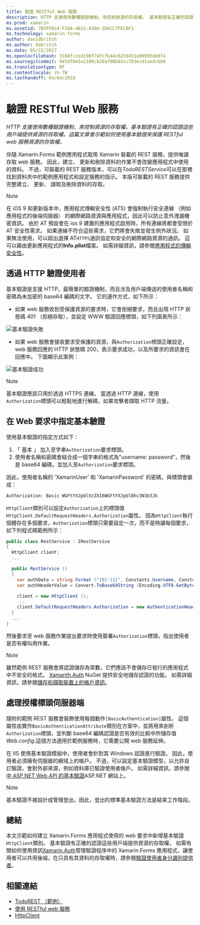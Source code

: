 ```yaml
---
title: 驗證 RESTful Web 服務
description: HTTP 支援使用數種驗證機制，來控制資源的存取權。 基本驗證有正確的認證這些用戶端提供資源的存取權。 這篇文章會示範如何使用基本驗證來保護 RESTful web 服務資源的存取權。
ms.prod: xamarin
ms.assetid: 7B5FFDC4-F2AA-4B12-A30A-1DACC7FECBF1
ms.technology: xamarin-forms
author: davidbritch
ms.author: dabritch
ms.date: 05/22/2017
ms.openlocfilehash: 3160fcced190f74fcfb44c6259451e00995de0fa
ms.sourcegitcommit: 945df041e2180cb20af08b83cc703ecd1aedc6b0
ms.translationtype: MT
ms.contentlocale: zh-TW
ms.lasthandoff: 04/04/2018
---
```

# <a name="authenticating-a-restful-web-service"></a>驗證 RESTful Web 服務

_HTTP 支援使用數種驗證機制，來控制資源的存取權。基本驗證有正確的認證這些用戶端提供資源的存取權。這篇文章會示範如何使用基本驗證來保護 RESTful web 服務資源的存取權。_

伴隨 Xamarin.Forms 範例應用程式取用 Xamarin 裝載的 REST 服務，提供唯讀存取 web 服務。 因此，建立、 更新和刪除資料的作業不會改變應用程式中使用的資料。 不過，可裝載的 REST 服務版本，可以在*TodoRESTService*可以在那裡找到資料夾中的範例應用程式和設定服務的指示。 本版可裝載的 REST 服務提供完整建立、 更新、 讀取及刪除資料的存取。

> [!NOTE]
> 在 iOS 9 和更新版本中，應用程式傳輸安全性 (ATS) 會強制執行安全連線 （例如應用程式的後端伺服器） 的網際網路資源與應用程式，因此可以防止意外洩漏機密資訊。 由於 AT 預設會在 ios 9 建置的應用程式啟用時，所有連線將都會受限於 AT 安全性需求。 如果連線不符合這些需求，它們將會失敗並發生例外狀況。
> 如果無法使用，可以超出選擇 AT`HTTPS`通訊協定和安全的網際網路資源的通訊。 這可以藉由更新應用程式的**Info.plist**檔案。 如需詳細資訊，請參閱[應用程式的傳輸安全性](~/ios/app-fundamentals/ats.md)。

## <a name="authenticating-users-over-http"></a>透過 HTTP 驗證使用者

基本驗證是支援 HTTP，最簡單的驗證機制，而且涉及用戶端傳送的使用者名稱和密碼為未加密的 base64 編碼的文字。 它的運作方式，如下所示：

- 如果 web 服務收到受保護資源的要求時，它會拒絕要求，而且出現 HTTP 狀態碼 401 （拒絕存取），並設定 WWW 驗證回應標頭，如下列圖表所示：

![](rest-images/basic-authentication-fail.png "基本驗證失敗")

- 如果 web 服務會接收要求受保護的資源，與`Authorization`標頭正確設定，web 服務回應的 HTTP 狀態碼 200，表示要求成功，以及所要求的資訊會在回應中。 下圖顯示此案例：

![](rest-images/basic-authentication-success.png "基本驗證成功")

> [!NOTE]
> 基本驗證應該只用於透過 HTTPS 連線。 當透過 HTTP 連線，使用<code>Authorization</code>標頭可以輕鬆地進行解碼，如果攻擊者擷取 HTTP 流量。

## <a name="specifying-basic-authentication-in-a-web-request"></a>在 Web 要求中指定基本驗證

使用基本驗證的指定方式如下：

1. 「 基本 」 加入至字串`Authorization`要求標頭。
1. 使用者名稱和密碼會結合成一個字串的格式為"username: password"，然後是 base64 編碼，並加入至`Authorization`要求標頭。

因此，使用者名稱的 'XamarinUser' 和 'XamarinPassword' 的密碼，與標頭會變成：

```csharp
Authorization: Basic WGFtYXJpblVzZXI6WGFtYXJpblBhc3N3b3Jk
```

`HttpClient`類別可以設定`Authorization`上的標頭值`HttpClient.DefaultRequestHeaders.Authorization`屬性。 因為`HttpClient`執行個體存在多個要求，`Authorization`標頭只需要設定一次，而不是時讓每個要求，如下列程式碼範例所示：

```csharp
public class RestService : IRestService
{
  HttpClient client;
  ...

  public RestService ()
  {
    var authData = string.Format ("{0}:{1}", Constants.Username, Constants.Password);
    var authHeaderValue = Convert.ToBase64String (Encoding.UTF8.GetBytes (authData));

    client = new HttpClient ();
    ...
    client.DefaultRequestHeaders.Authorization = new AuthenticationHeaderValue ("Basic", authHeaderValue);
  }
  ...
}
```

然後要求至 web 服務作業提出要求時使用簽署`Authorization`標頭，指出使用者是否有權叫用作業。

> [!NOTE]
> 雖然範例 REST 服務會將認證儲存為常數，它們應該不會儲存已發行的應用程式中不安全的格式。 [Xamarith.Auth](https://www.nuget.org/packages/Xamarin.Auth/) NuGet 提供安全地儲存認證的功能。 如需詳細資訊，請參閱[儲存和擷取裝置上的帳戶資訊](~/xamarin-forms/data-cloud/authentication/oauth.md)。


## <a name="processing-the-authorization-header-server-side"></a>處理授權標頭伺服器端

隨附的範例 REST 服務會裝飾使用每個動作`[BasicAuthentication]`屬性。 這個屬性由實作`BasicAuthenticationAttribute`類別在方案中，並將用來剖析`Authorization`標頭，並判斷 base64 編碼認證是否有效的比較中所儲存值*Web.config*.這個方法適用於範例服務時，它需要公開 web 服務延伸。

在 IIS 使用基本驗證模組中，使用者會針對其 Windows 認證進行驗證。 因此，使用者必須擁有伺服器的網域上的帳戶。 不過，可以設定基本驗證模型，以允許自訂驗證，會對外部來源，例如資料庫已驗證使用者帳戶。 如需詳細資訊，請參閱[中 ASP.NET Web API 的基本驗證](http://www.asp.net/web-api/overview/security/basic-authentication)ASP.NET 網站上。

> [!NOTE]
> 基本驗證不被設計成管理登出。因此，登出的標準基本驗證方法是結束工作階段。

## <a name="summary"></a>總結

本文示範如何建立 Xamarin.Forms 應用程式使用的 web 要求中新增基本驗證`HttpClient`類別。 基本驗證有正確的認證這些用戶端提供資源的存取權。 如需有關如何使用資訊[Xamarin.Auth](https://www.nuget.org/packages/Xamarin.Auth/)管理驗證程序中的 Xamarin.Forms 應用程式，讓使用者可以共用後端，在只具有其資料的存取權時，請參閱[驗證使用者身分識別提供者](~/xamarin-forms/data-cloud/authentication/oauth.md)。


## <a name="related-links"></a>相關連結

- [TodoREST （範例）](https://developer.xamarin.com/samples/xamarin-forms/WebServices/TodoREST/)
- [使用 RESTful web 服務](~/xamarin-forms/data-cloud/consuming/rest.md)
- [HttpClient](https://msdn.microsoft.com/library/system.net.http.httpclient(v=vs.110).aspx)
